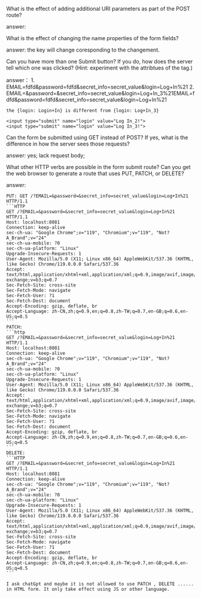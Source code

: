 What is the effect of adding additional URI parameters as part of the POST route?

answer:

What is the effect of changing the name properties of the form fields?

answer: 
    the key will change coresponding to the changement.


Can you have more than one Submit button? If you do, how does the server tell which one was clicked? (Hint: experiment with the attribtues of the <submit> tag.)

answer：
    1. EMAIL=fdfd&password=fdfd&secret_info=secret_value&login=Log+In%21
    2. EMAIL=&password=&secret_info=secret_value&login=Log+In_3%21EMAIL=fdfd&password=fdfd&secret_info=secret_value&login=Log+In%21

    the {login: Login+In} is different from {login: Log+In_3}

    <input type="submit" name="login" value="Log In_2!">
    <input type="submit" name="login" value="Log In_3!">

Can the form be submitted using GET instead of POST? If yes, what is the difference in how the server sees those requests?

answer: 
    yes;
    lack request body;
 

What other HTTP verbs are possible in the form submit route? Can you get the web browser to generate a route that uses PUT, PATCH, or DELETE?

answer: 
    
    PUT: GET /?EMAIL=&password=&secret_info=secret_value&login=Log+In%21 HTTP/1.1
    ```HTTP
    GET /?EMAIL=&password=&secret_info=secret_value&login=Log+In%21 HTTP/1.1
    Host: localhost:8081
    Connection: keep-alive
    sec-ch-ua: "Google Chrome";v="119", "Chromium";v="119", "Not?A_Brand";v="24"
    sec-ch-ua-mobile: ?0
    sec-ch-ua-platform: "Linux"
    Upgrade-Insecure-Requests: 1
    User-Agent: Mozilla/5.0 (X11; Linux x86_64) AppleWebKit/537.36 (KHTML, like Gecko) Chrome/119.0.0.0 Safari/537.36
    Accept: text/html,application/xhtml+xml,application/xml;q=0.9,image/avif,image/webp,image/apng,*/*;q=0.8,application/signed-exchange;v=b3;q=0.7
    Sec-Fetch-Site: cross-site
    Sec-Fetch-Mode: navigate
    Sec-Fetch-User: ?1
    Sec-Fetch-Dest: document
    Accept-Encoding: gzip, deflate, br
    Accept-Language: zh-CN,zh;q=0.9,en;q=0.8,zh-TW;q=0.7,en-GB;q=0.6,en-US;q=0.5
    ```
    PATCH: 
    ```http
    GET /?EMAIL=&password=&secret_info=secret_value&login=Log+In%21 HTTP/1.1
    Host: localhost:8081
    Connection: keep-alive
    sec-ch-ua: "Google Chrome";v="119", "Chromium";v="119", "Not?A_Brand";v="24"
    sec-ch-ua-mobile: ?0
    sec-ch-ua-platform: "Linux"
    Upgrade-Insecure-Requests: 1
    User-Agent: Mozilla/5.0 (X11; Linux x86_64) AppleWebKit/537.36 (KHTML, like Gecko) Chrome/119.0.0.0 Safari/537.36
    Accept: text/html,application/xhtml+xml,application/xml;q=0.9,image/avif,image/webp,image/apng,*/*;q=0.8,application/signed-exchange;v=b3;q=0.7
    Sec-Fetch-Site: cross-site
    Sec-Fetch-Mode: navigate
    Sec-Fetch-User: ?1
    Sec-Fetch-Dest: document
    Accept-Encoding: gzip, deflate, br
    Accept-Language: zh-CN,zh;q=0.9,en;q=0.8,zh-TW;q=0.7,en-GB;q=0.6,en-US;q=0.5
    ```
    DELETE:
    ```HTTP
    GET /?EMAIL=&password=&secret_info=secret_value&login=Log+In%21 HTTP/1.1
    Host: localhost:8081
    Connection: keep-alive
    sec-ch-ua: "Google Chrome";v="119", "Chromium";v="119", "Not?A_Brand";v="24"
    sec-ch-ua-mobile: ?0
    sec-ch-ua-platform: "Linux"
    Upgrade-Insecure-Requests: 1
    User-Agent: Mozilla/5.0 (X11; Linux x86_64) AppleWebKit/537.36 (KHTML, like Gecko) Chrome/119.0.0.0 Safari/537.36
    Accept: text/html,application/xhtml+xml,application/xml;q=0.9,image/avif,image/webp,image/apng,*/*;q=0.8,application/signed-exchange;v=b3;q=0.7
    Sec-Fetch-Site: cross-site
    Sec-Fetch-Mode: navigate
    Sec-Fetch-User: ?1
    Sec-Fetch-Dest: document
    Accept-Encoding: gzip, deflate, br
    Accept-Language: zh-CN,zh;q=0.9,en;q=0.8,zh-TW;q=0.7,en-GB;q=0.6,en-US;q=0.5
    ```

    I ask chatGpt and maybe it is not allowed to use PATCH , DELETE ...... in HTML form. It only take effect using JS or other language.

        
